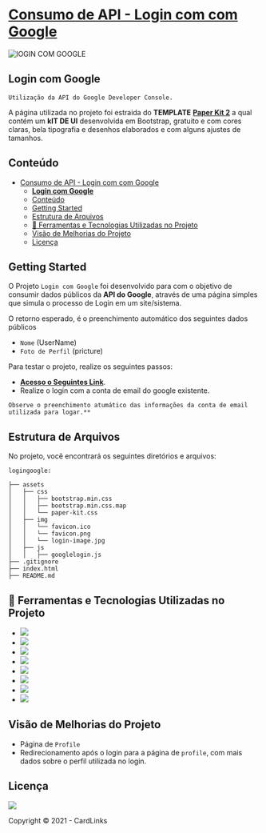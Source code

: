 # [Consumo de API - Login com com Google](http://demos.creative-tim.com/paper-kit-2) 

![lOGIN COM GOOGLE](https://raw.githubusercontent.com/creativetimofficial/public-assets/master/paper-kit-2-html/opt_pk2_thumbnail.jpg "Paper Kit 2 Free")


## **Login com Google** 
    Utilização da API do Google Developer Console.

A página utilizada no projeto foi estraida do **TEMPLATE** **[Paper Kit 2](https://demos.creative-tim.com/paper-kit-2/index.html)** a qual contém um **kIT DE UI** desenvolvida em Bootstrap, gratuito e com cores claras, bela tipografia e desenhos elaborados e com alguns ajustes de tamanhos.

## Conteúdo

- [Consumo de API - Login com com Google](#consumo-de-api---login-com-com-google)
  - [**Login com Google**](#login-com-google)
  - [Conteúdo](#conteúdo)
  - [Getting Started](#getting-started)
  - [Estrutura de Arquivos](#estrutura-de-arquivos)
  - [:construction:  Ferramentas e Tecnologias Utilizadas no Projeto](#construction--ferramentas-e-tecnologias-utilizadas-no-projeto)
  - [Visão de Melhorias do Projeto](#visão-de-melhorias-do-projeto)
  - [Licença](#licença)

## Getting Started

  O Projeto `Login com Google` foi desenvolvido para com o objetivo de consumir dados públicos da **API do Google**, através de uma página simples que simula o processo de Login em um site/sistema. 

  O retorno esperado, é o preenchimento automático dos seguintes dados públicos 

  *  `Nome` (UserName)
  *  `Foto de Perfil` (pricture)

  Para testar o projeto, realize os seguintes passos:
  * [**Acesso o Seguintes Link**](#).
  * Realize o login com a conta de email do google existente.
  ```
  Observe o preenchimento atumático das informações da conta de email utilizada para logar.**
  ```


## Estrutura de Arquivos

No projeto, você encontrará os seguintes diretórios e arquivos:
```
logingoogle:

├── assets
│   ├── css
│   │   ├── bootstrap.min.css
│   │   ├── bootstrap.min.css.map
│   │   └── paper-kit.css
│   ├── img
│   │   └── favicon.ico
│   │   └── favicon.png
│   │   └── login-image.jpg
│   ├── js
│   │   ├── googlelogin.js
├── .gitignore
├── index.html
├── README.md

```
## :construction:  Ferramentas e Tecnologias Utilizadas no Projeto
  * <img src="https://img.shields.io/badge/visualStudio-3498DB?style=for-the-badge&logo=visualstudiocode&logoColor=white"/> 
  * <img src="https://img.shields.io/badge/Markdown-000000?style=for-the-badge&logo=markdown&logoColor=white"/>  
  * <img src="https://img.shields.io/badge/JavaScript-F7DF1E?style=for-the-badge&logo=javascript&logoColor=black"/>  
  * <img src="https://img.shields.io/badge/HTML5-E34F26?style=for-the-badge&logo=html5&logoColor=white"/>  
  * <img src="https://img.shields.io/badge/CSS3-1572B6?style=for-the-badge&logo=css3&logoColor=white"/>  
  * <img src="https://img.shields.io/badge/Git-E34F26?style=for-the-badge&logo=git&logoColor=white"/>  
  * <img src="https://img.shields.io/badge/GitHub-100000?style=for-the-badge&logo=github&logoColor=white"/>  
  * <img src="https://img.shields.io/badge/Linux-7B42BC?style=for-the-badge&logo=linux&logoColor=black"/>  




## Visão de Melhorias do Projeto

  - Página de `Profile`
  - Redirecionamento após o login para a página de `profile`, com mais dados sobre o perfil utilizada no login.


## Licença 

  <img src="http://img.shields.io/static/v1?label=License&message=MIT&color=blue&style=for-the-badge"/>

  Copyright :copyright: 2021 - CardLinks